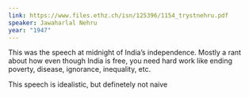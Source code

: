 ```yaml
---
link: https://www.files.ethz.ch/isn/125396/1154_trystnehru.pdf
speaker: Jawaharlal Nehru
year: "1947"
---
```


This was the speech at midnight of India’s independence. Mostly a rant about how even though India is free, you need hard work like ending poverty, disease, ignorance, inequality, etc.

This speech is idealistic, but definetely not naive 